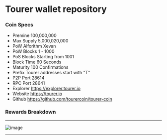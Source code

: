 
Tourer wallet repository
=====================================

### Coin Specs

- Premine 100,000,000 
- Max Supply 5,000,020,000 
- PoW Alforithm Xevan 
- PoW Blocks 1 - 1000 
- PoS Blocks Starting from 1001 
- Block Time 60 Seconds 
- Maturity 100 Confirmations 
- Prefix Tourer addresses start with "T" 
- P2P Port 28614 
- RPC Port 28641 
- Explorer https://explorer.tourer.io 
- Website https://tourer.io 
- Github https://github.com/tourercoin/tourer-coin

### Rewards Breakdown

---

![image](https://user-images.githubusercontent.com/122272937/215455486-33c1bfc5-1411-47ec-9b91-4597a008936f.png)

---
